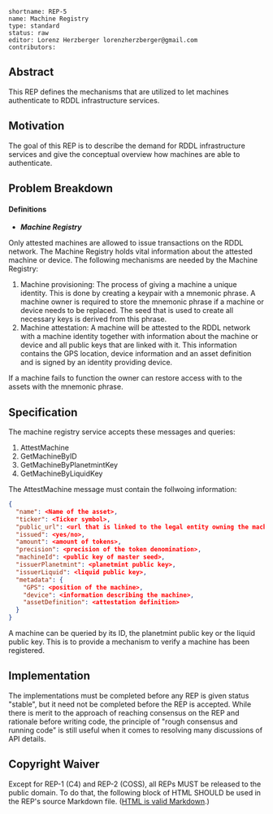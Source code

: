 ```
shortname: REP-5
name: Machine Registry
type: standard
status: raw
editor: Lorenz Herzberger lorenzherzberger@gmail.com
contributors:
```

## **Abstract**
This REP defines the mechanisms that are utilized to let machines authenticate to RDDL infrastructure services.

## **Motivation**
 The goal of this REP is to describe the demand for RDDL infrastructure services and give the conceptual overview how machines are able to authenticate.


## **Problem Breakdown**

#### **Definitions**
* ***Machine Registry***

Only attested machines are allowed to issue transactions on the RDDL network. The Machine Registry holds vital information about the attested machine or device. The following mechanisms are needed by the Machine Registry:

1. Machine provisioning: The process of giving a machine a unique identity. This is done by creating a keypair with a mnemonic phrase. A machine owner is required to store the mnemonic phrase if a machine or device needs to be replaced. The seed that is used to create all necessary keys is derived from this phrase.
2. Machine attestation: A machine will be attested to the RDDL network with a machine identity together with information about the machine or device and all public keys that are linked with it. This information contains the GPS location, device information and an asset definition and is signed by an identity providing device. 

If a machine fails to function the owner can restore access with to the assets with the mnemonic phrase.

## **Specification**

The machine registry service accepts these messages and queries:

1. AttestMachine
2. GetMachineByID
3. GetMachineByPlanetmintKey
4. GetMachineByLiquidKey

The AttestMachine message must contain the follwoing information:
```json
{
  "name": <Name of the asset>,
  "ticker": <Ticker symbol>,
  "public_url": <url that is linked to the legal entity owning the machine>,
  "issued": <yes/no>,
  "amount": <amount of tokens>,
  "precision": <precision of the token denomination>,
  "machineId": <public key of master seed>,
  "issuerPlanetmint": <planetmint public key>,
  "issuerLiquid": <liquid public key>,
  "metadata": {
    "GPS": <position of the machine>,
    "device": <information describing the machine>,
    "assetDefinition": <attestation definition>
  }
}
```
A machine can be queried by its ID, the planetmint public key or the liquid public key. This is to provide a mechanism to verify a machine has been registered.

## **Implementation**
The implementations must be completed before any REP is given status "stable", but it need not be completed before the REP is accepted. While there is merit to the approach of reaching consensus on the REP and rationale before writing code, the principle of "rough consensus and running code" is still useful when it comes to resolving many discussions of API details.

## **Copyright Waiver**
Except for REP-1 (C4) and REP-2 (COSS), all REPs MUST be released to the public domain. To do that, the following block of HTML SHOULD be used in the REP's source Markdown file. ([HTML is valid Markdown](https://daringfireball.net/projects/markdown/syntax#html).)

